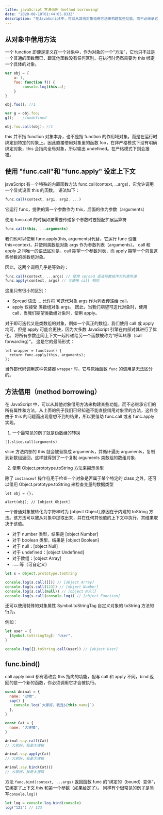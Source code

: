 ```yaml
---
title: javaScript 方法借用（method borrowing）
date: "2020-08-10T01:44:05.833Z"
description: "在JavaScript中，可以从其他对象借用方法来构建某些功能，而不必继承它们的所有属性和方法。就是我们从一个对象中获取一个方法，并在另一个对象的上下文中“调用”它"
---
```


## 从对象中借用方法

一个 function 即便是定义在一个对象中，作为对象的一个“方法”，它也只不过是一个普通的函数而已，跟其他函数没有任何区别。在执行时仍然需要为 this 绑定一个具体的对象。

```javaScript
var obj = {
    a: 1,
    foo: function f() {
        console.log(this.a);
    }
}

obj.foo(); //1

var g = obj.foo;
g();    //undefined

obj.foo.call(obj); //1
```

this 并不指 function 对象本身，也不是指 function 的作用域对象。而是在运行时绑定到特定的对象上。因此直接借用对象里的函数 foo，在非严格模式下没有明确绑定对象，this 会指向全局对象，所以输出 undefined。在严格模式下则会报错。

## 使用 "func.call"和 "func.apply" 设定上下文

javaScript 有一个特殊的内置函数方法 func.call(context, ...args)，它允许调用一个显式设置 this 的函数。
语法如下：

```javaScript
func.call(context, arg1, arg2, ...)
```

它运行 func，提供的第一个参数作为 this，后面的作为参数（arguments）

使用 func.call 的时候如果需要传递多个参数时要搭配扩展运算符

```javascript
func.call(this, ...arguments)
```

我们也可以使用 func.apply(this, arguments)代替，它运行 func 设置 this=context，并使用类数组对象 args 作为参数列表（arguments）。
call 和 apply 之间唯一的语法区别是，call 期望一个参数列表，而 apply 期望一个包含这些参数的类数组对象。

因此，这两个调用几乎是等效的：

```javascript
func.call(context, ...args) // 使用 spread 语法将数组作为列表传递
func.apply(context, args) // 与使用 call 相同
```

这里只有很小的区别：

- Spread 语法 ... 允许将 可迭代对象 args 作为列表传递给 call。
- apply 仅接受 类数组对象 args。
  因此，当我们期望可迭代对象时，使用 call，当我们期望类数组对象时，使用 apply。

对于即可迭代又是类数组的对象，例如一个真正的数组，我们使用 call 或 apply 均可，但是 apply 可能会更快，因为大多数 JavaScript 引擎在内部对其进行了优化。
将所有参数连同上下文一起传递给另一个函数被称为“呼叫转移（call forwarding）”。
这是它的最简形式：

```
let wrapper = function() {
  return func.apply(this, arguments);
};
```

当外部代码调用这种包装器 `wrapper` 时，它与原始函数 `func` 的调用是无法区分的。

## 方法借用（method borrowing）

在 JavaScript 中，可以从其他对象借用方法来构建某些功能，而不必继承它们的所有属性和方法。从上面的例子我们已经知道不能直接借用对象里的方法，这样会由于 this 的问题而出现意想不到的结果，所以要借助 func.call 或者 func.apply 实现。

1. 一个最常见的例子就是伪数组的转换

```
[].slice.call(arguments)
```

slice 方法内部的 this 就会被替换成 arguments，并循环遍历 arguments，复制到新数组返回，这样就得到了一个复制 arguments 类数组的数组对象.

2. 使用 Object.prototype.toString 方法来揭示类型

除了 `instanceof` 操作符用于检查一个对象是否属于某个特定的 class 之外，还可以借用 Object.prototype.toString 来检查变量的数据类型

```
let obj = {};

alert(obj); // [object Object]
```

一个普通对象被转化为字符串时为 [object Object],原因在于内建的 toString 方法。该方法可以被从对象中提取出来，并在任何其他值的上下文中执行。其结果取决于该值。

- 对于 number 类型，结果是 [object Number]
- 对于 boolean 类型，结果是 [object Boolean]
- 对于 null：[object Null]
- 对于 undefined：[object Undefined]
- 对于数组：[object Array]
- ……等（可自定义）

```javascript
let s = Object.prototype.toString

console.log(s.call([])) // [object Array]
console.log(s.call(123)) // [object Number]
console.log(s.call(null)) // [object Null]
console.log(s.call(console.log)) // [object Function]
```

还可以使用特殊的对象属性 Symbol.toStringTag 自定义对象的 toString 方法的行为。

例如：

```javascript
let user = {
  [Symbol.toStringTag]: "User",
}

console.log({}.toString.call(user)) // [object User]
```

## func.bind()

call apply bind 都有着改变 this 指向的功能，但与 call 和 apply 不同，bind 返回的是一个新的函数，你必须调用它才会被执行。

```javascript
const Animal = {
  name: "动物",
  say() {
    console.log(`大家好，我是${this.name}`)
  },
}

const Cat = {
  name: "大狸猫",
}

Animal.say.call(Cat)
// 大家好，我是大狸猫

Animal.say.apply(Cat)
// 大家好，我是大狸猫

Animal.say.bind(Cat)()
// 大家好，我是大狸猫
```

方法 `func.bind(context, ...args)` 返回函数 func 的“绑定的（bound）变体”，它绑定了上下文 this 和第一个参数（如果给定了）。
同样有个很常见的例子是简写`console.log()`

```javascript
let log = console.log.bind(console)
log("123") // 123
```
